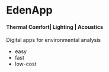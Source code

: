# EdenApp
#### Thermal Comfort| Lighting | Acoustics
Digital apps for environmental analysis
* easy
* fast
* low-cost
